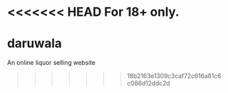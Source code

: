 <<<<<<< HEAD
For 18+ only.
=======
# daruwala
An online liquor selling website
>>>>>>> 18b2163e1309c3caf72c616a81c6c086d12ddc2d
